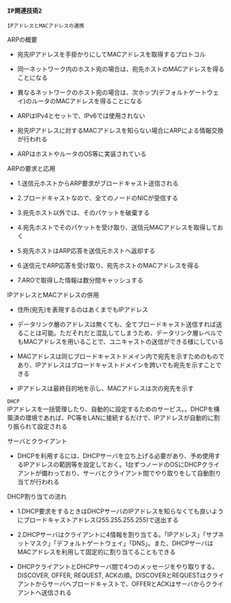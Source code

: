 ### `IP関連技術2`

`IPアドレスとMACアドレスの連携`

ARPの概要
- 宛先IPアドレスを手掛かりにしてMACアドレスを取得するプロトコル

- 同一ネットワーク内のホスト宛の場合は、宛先ホストのMACアドレスを得ることになる

- 異なるネットワークのホスト宛の場合は、次ホップ(デフォルトゲートウェイ)のルータのMACアドレスを得ることになる

- ARPはIPv4とセットで、IPv6では使用されない

- 宛先IPアドレスに対するMACアドレスを知らない場合にARPによる情報交換が行われる

- ARPはホストやルータのOS等に実装されている

ARPの要求と応用
- 1.送信元ホストからARP要求がブロードキャスト送信される

- 2.ブロードキャストなので、全てのノードのNICが受信する

- 3.宛先ホスト以外では、そのパケットを破棄する

- 4.宛先ホストでそのパケットを受け取り、送信元MACアドレスを取得しておく

- 5.宛先ホストはARP応答を送信元ホストへ返却する

- 6.送信元でARP応答を受け取り、宛先ホストのMACアドレスを得る

- 7.AROで取得した情報は数分間キャッシュする

IPアドレスとMACアドレスの併用
- 住所(宛先)を表現するのはあくまでもIPアドレス

- データリンク層のアドレスは無くても、全てブロードキャスト送信すれば送ることは可能。ただそれだと混乱してしまうため、データリンク層レベルでもMACアドレスを用いることで、ユニキャストの送信ができる様にしている

- MACアドレスは同じブロードキャストドメイン内で宛先を示すためのものであり、IPアドレスはブロードキャストドメインを跨いでも宛先を示すことできる

- IPアドレスは最終目的地を示し、MACアドレスは次の宛先を示す

`DHCP`  
IPアドレスを一括管理したり、自動的に設定するためのサービス。。DHCPを構築済の環境であれば、PC等をLANに接続するだけで、IPアドレスが自動的に割り振られて設定される

サーバとクライアント
- DHCPを利用するには、DHCPサーバを立ち上げる必要があり、予め使用するIPアドレスの範囲等を設定しておく。1台ずつノードのOSにDHCPクライアントが備わっており、サーバとクライアント間でやり取りをして自動割り当てが行われる

DHCP割り当ての流れ
- 1.DHCP要求をするときはDHCPサーバのIPアドレスを知らなくても良いようにブロードキャストアドレス(255.255.255.255)で送出する

- 2.DHCPサーバはクライアントに4情報を割り当てる。「IPアドレス」「サブネットマスク」「デフォルトゲートウェイ」「DNS」。また、DHCPサーバはMACアドレスを利用して固定的に割り当てることもできる

- DHCPクライアントとDHCPサーバ間で4つのメッセージをやり取りする。DISCOVER, OFFER, REQUEST, ACKの順。DISCOVERとREQUESTはクライアントからサーバへブロードキャストで、OFFERとACKはサーバからクライアントへ送信される
